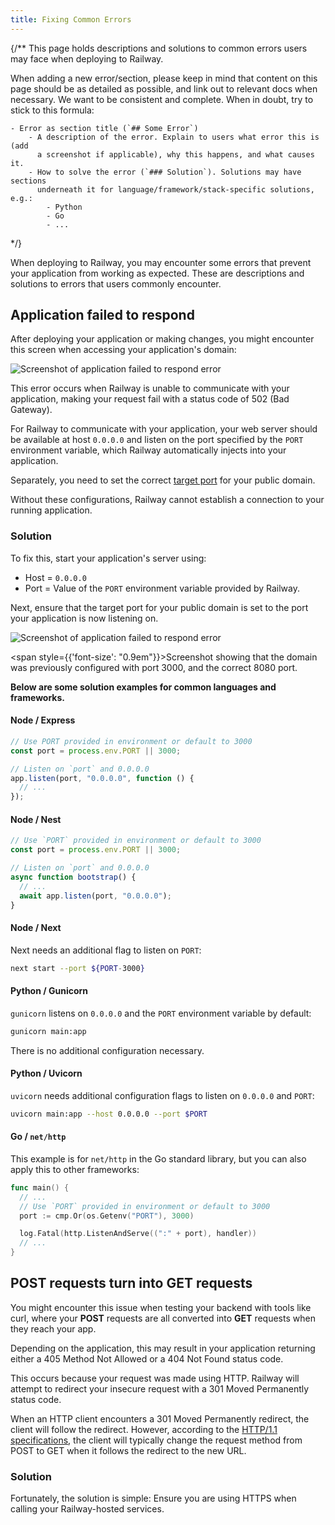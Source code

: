 ```yaml
---
title: Fixing Common Errors
---
```

{/**
This page holds descriptions and solutions to common errors users may face
when deploying to Railway.

When adding a new error/section, please keep in mind that content on this
page should be as detailed as possible, and link out to relevant docs when
necessary. We want to be consistent and complete. When in doubt, try to
stick to this formula:

    - Error as section title (`## Some Error`)
        - A description of the error. Explain to users what error this is (add
          a screenshot if applicable), why this happens, and what causes it.
        - How to solve the error (`### Solution`). Solutions may have sections
          underneath it for language/framework/stack-specific solutions, e.g.:
            - Python
            - Go
            - ...
*/}

When deploying to Railway, you may encounter some errors that prevent your
application from working as expected. These are descriptions and solutions to errors that
users commonly encounter.

## Application failed to respond

After deploying your application or making changes, you might encounter this screen when accessing your application's domain:

<Image src="https://res.cloudinary.com/railway/image/upload/v1722017042/docs/application-error_wgrwro_i4tjkl.png"
alt="Screenshot of application failed to respond error"
layout="intrinsic"
width={1080} height={950}
quality={100} />

This error occurs when Railway is unable to communicate with your application, making your request fail with a status code of 502 (Bad Gateway).

For Railway to communicate with your application, your web server should be available at host `0.0.0.0` and listen on the port specified by the `PORT` environment variable, which Railway automatically injects into your application.

Separately, you need to set the correct [target port](/guides/public-networking#target-ports) for your public domain.

Without these configurations, Railway cannot establish a connection to your running application.

### Solution

To fix this, start your application's server using:

- Host = `0.0.0.0`
- Port = Value of the `PORT` environment variable provided by Railway.

Next, ensure that the target port for your public domain is set to the port your application is now listening on.

<Image src="https://res.cloudinary.com/railway/image/upload/v1726092089/docs/target_ports_eiqgw0.png"
alt="Screenshot of application failed to respond error"
layout="intrinsic"
width={700} height={634}
quality={100} />

<span style={{'font-size': "0.9em"}}>Screenshot showing that the domain was previously configured with port 3000, and the correct 8080 port.</span>

**Below are some solution examples for common languages and frameworks.**

#### Node / Express

```javascript
// Use PORT provided in environment or default to 3000
const port = process.env.PORT || 3000;

// Listen on `port` and 0.0.0.0
app.listen(port, "0.0.0.0", function () {
  // ...
});
```

#### Node / Nest

```javascript
// Use `PORT` provided in environment or default to 3000
const port = process.env.PORT || 3000;

// Listen on `port` and 0.0.0.0
async function bootstrap() {
  // ...
  await app.listen(port, "0.0.0.0");
}
```

#### Node / Next

Next needs an additional flag to listen on `PORT`:
```bash
next start --port ${PORT-3000}
```

#### Python / Gunicorn

`gunicorn` listens on `0.0.0.0` and the `PORT` environment variable by default:
```bash
gunicorn main:app
```

There is no additional configuration necessary.

#### Python / Uvicorn

`uvicorn` needs additional configuration flags to listen on `0.0.0.0` and `PORT`:
```bash
uvicorn main:app --host 0.0.0.0 --port $PORT
```

#### Go / `net/http`

This example is for `net/http` in the Go standard library, but you can also apply this to other frameworks:
```go
func main() {
  // ...
  // Use `PORT` provided in environment or default to 3000
  port := cmp.Or(os.Getenv("PORT"), 3000)

  log.Fatal(http.ListenAndServe((":" + port), handler))
  // ...
}
```

## POST requests turn into GET requests

You might encounter this issue when testing your backend with tools like curl, where your **POST** requests are all converted into **GET** requests when they reach your app.

Depending on the application, this may result in your application returning either a 405 Method Not Allowed or a 404 Not Found status code.

This occurs because your request was made using HTTP. Railway will attempt to redirect your insecure request with a 301 Moved Permanently status code.

When an HTTP client encounters a 301 Moved Permanently redirect, the client will follow the redirect. However, according to the <a href="https://www.rfc-editor.org/rfc/rfc7231#section-6.4.2" target="_blank">HTTP/1.1 specifications</a>, the client will typically change the request method from POST to GET when it follows the redirect to the new URL.

### Solution

Fortunately, the solution is simple: Ensure you are using HTTPS when calling your Railway-hosted services.